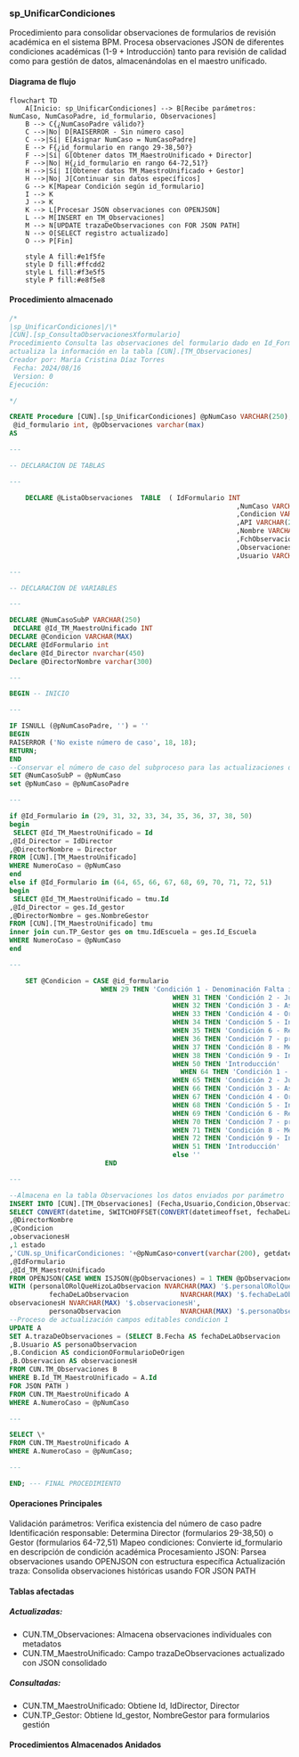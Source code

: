 
### sp_UnificarCondiciones

Procedimiento para consolidar observaciones de formularios de revisión académica en el sistema BPM. Procesa observaciones JSON de diferentes condiciones académicas (1-9 + Introducción) tanto para revisión de calidad como para gestión de datos, almacenándolas en el maestro unificado.

#### Diagrama de flujo

```mermaid
flowchart TD
    A[Inicio: sp_UnificarCondiciones] --> B[Recibe parámetros: NumCaso, NumCasoPadre, id_formulario, Observaciones]
    B --> C{¿NumCasoPadre válido?}
    C -->|No| D[RAISERROR - Sin número caso]
    C -->|Sí| E[Asignar NumCaso = NumCasoPadre]
    E --> F{¿id_formulario en rango 29-38,50?}
    F -->|Sí| G[Obtener datos TM_MaestroUnificado + Director]
    F -->|No| H{¿id_formulario en rango 64-72,51?}
    H -->|Sí| I[Obtener datos TM_MaestroUnificado + Gestor]
    H -->|No| J[Continuar sin datos específicos]
    G --> K[Mapear Condición según id_formulario]
    I --> K
    J --> K
    K --> L[Procesar JSON observaciones con OPENJSON]
    L --> M[INSERT en TM_Observaciones]
    M --> N[UPDATE trazaDeObservaciones con FOR JSON PATH]
    N --> O[SELECT registro actualizado]
    O --> P[Fin]
    
    style A fill:#e1f5fe
    style D fill:#ffcdd2
    style L fill:#f3e5f5
    style P fill:#e8f5e8
```
#### Procedimiento almacenado
```sql
/*
|sp_UnificarCondiciones|/\*
[CUN].[sp_ConsultaObservacionesXformulario]
Procedimiento Consulta las observaciones del formulario dado en Id_Formulario.
actualiza la información en la tabla [CUN].[TM_Observaciones]
Creador por: María Cristina Díaz Torres  
 Fecha: 2024/08/16  
 Version: 0
Ejecución:

*/

CREATE Procedure [CUN].[sp_UnificarCondiciones] @pNumCaso VARCHAR(250), @pNumCasoPadre varchar(250),  
 @id_formulario int, @pObservaciones varchar(max)
AS

---

-- DECLARACION DE TABLAS

---

    DECLARE @ListaObservaciones  TABLE  ( IdFormulario INT
    								                     ,NumCaso VARCHAR(250)
    								                     ,Condicion VARCHAR(250)
    								                     ,API VARCHAR(200)
    								                     ,Nombre VARCHAR(500)
    								                     ,FchObservacion DATETIME
    								                     ,Observaciones VARCHAR(MAX)
    								                     ,Usuario VARCHAR(200));

---

-- DECLARACION DE VARIABLES

---

DECLARE @NumCasoSubP VARCHAR(250)  
 DECLARE @Id_TM_MaestroUnificado INT
DECLARE @Condicion VARCHAR(MAX)
DECLARE @IdFormulario int
declare @Id_Director nvarchar(450)
Declare @DirectorNombre varchar(300)

---

BEGIN -- INICIO

---

IF ISNULL (@pNumCasoPadre, '') = ''
BEGIN
RAISERROR ('No existe número de caso', 18, 18);
RETURN;
END
--Conservar el número de caso del subproceso para las actualizaciones de campos editables
SET @NumCasoSubP = @pNumCaso
set @pNumCaso = @pNumCasoPadre

---

if @Id_Formulario in (29, 31, 32, 33, 34, 35, 36, 37, 38, 50)
begin  
 SELECT @Id_TM_MaestroUnificado = Id
,@Id_Director = IdDirector
,@DirectorNombre = Director
FROM [CUN].[TM_MaestroUnificado]
WHERE NumeroCaso = @pNumCaso
end
else if @Id_Formulario in (64, 65, 66, 67, 68, 69, 70, 71, 72, 51)
begin  
 SELECT @Id_TM_MaestroUnificado = tmu.Id
,@Id_Director = ges.Id_gestor
,@DirectorNombre = ges.NombreGestor
FROM [CUN].[TM_MaestroUnificado] tmu
inner join cun.TP_Gestor ges on tmu.IdEscuela = ges.Id_Escuela
WHERE NumeroCaso = @pNumCaso
end

---

    SET @Condicion = CASE @id_formulario
                       WHEN 29 THEN 'Condición 1 - Denominación Falta información del acuerdo'  --RevisionCalidC1
    								     WHEN 31 THEN 'Condición 2 - Justificación'                               --RevisionCalidC2
    								     WHEN 32 THEN 'Condición 3 - Aspectos curriculares'                       --RevisionCalidC3
    								     WHEN 33 THEN 'Condición 4 - Organización académica'                      --RevisionCalidC4
    								     WHEN 34 THEN 'Condición 5 - Investigación '                              --RevisionCalidC5
    								     WHEN 35 THEN 'Condición 6 - Relación con el sector exterior'             --RevisionCalidC6
    								     WHEN 36 THEN 'Condición 7 - profesores '                                 --RevisionCalidC7
    								     WHEN 37 THEN 'Condición 8 - Medios educativos'                           --RevisionCalidC8
    								     WHEN 38 THEN 'Condición 9 - Infraestructura'                             --RevisionCalidC9
    								     WHEN 50 THEN 'Introducción'                                              --RevisionCalidC10
    									   WHEN 64 THEN 'Condición 1 - Denominación Falta información del acuerdo'  --GestorDatosC1
    								     WHEN 65 THEN 'Condición 2 - Justificación'                               --GestorDatosC2
    								     WHEN 66 THEN 'Condición 3 - Aspectos curriculares'                       --GestorDatosC3
    								     WHEN 67 THEN 'Condición 4 - Organización académica'                      --GestorDatosC4
    								     WHEN 68 THEN 'Condición 5 - Investigación '                              --GestorDatosC5
    								     WHEN 69 THEN 'Condición 6 - Relación con el sector exterior'             --GestorDatosC6
    								     WHEN 70 THEN 'Condición 7 - profesores '                                 --GestorDatosC7
    								     WHEN 71 THEN 'Condición 8 - Medios educativos'                           --GestorDatosC8
    								     WHEN 72 THEN 'Condición 9 - Infraestructura'                             --GestorDatosC9
    								     WHEN 51 THEN 'Introducción'                                              --GestorDatosC10
    									 else ''
    					END

---

--Almacena en la tabla Observaciones los datos enviados por parámetro
INSERT INTO [CUN].[TM_Observaciones] (Fecha,Usuario,Condicion,Observacion,Estado,Auditoria,IdFormulario,Id_TM_MaestroUnificado)
SELECT CONVERT(datetime, SWITCHOFFSET(CONVERT(datetimeoffset, fechaDeLaObservacion), DATENAME(TzOffset, SYSDATETIMEOFFSET())))
,@DirectorNombre
,@Condicion
,observacionesH
,1 estado
,'CUN.sp_UnificarCondiciones: '+@pNumCaso+convert(varchar(200), getdate(), 103) Auditoria
,@IdFormulario
,@Id_TM_MaestroUnificado
FROM OPENJSON(CASE WHEN ISJSON(@pObservaciones) = 1 THEN @pObservaciones ELSE '[]' END) --valida que el campo C.Valor sea un JSON
WITH (personalORolQueHizoLaObservacion NVARCHAR(MAX) '$.personalORolQueHizoLaObservacion',
  		  fechaDeLaObservacion             NVARCHAR(MAX) '$.fechaDeLaObservacion',
observacionesH NVARCHAR(MAX) '$.observacionesH',
  		  personaObservacion               NVARCHAR(MAX) '$.personaObservacion')
--Proceso de actualización campos editables condicion 1
UPDATE A
SET A.trazaDeObservaciones = (SELECT B.Fecha AS fechaDeLaObservacion
,B.Usuario AS personaObservacion
,B.Condicion AS condicionOFormularioDeOrigen
,B.Observacion AS observacionesH
FROM CUN.TM_Observaciones B
WHERE B.Id_TM_MaestroUnificado = A.Id
FOR JSON PATH )
FROM CUN.TM_MaestroUnificado A
WHERE A.NumeroCaso = @pNumCaso

---

SELECT \*
FROM CUN.TM_MaestroUnificado A
WHERE A.NumeroCaso = @pNumCaso;

---

END; --- FINAL PROCEDIMIENTO
```
#### Operaciones Principales

Validación parámetros: Verifica existencia del número de caso padre
Identificación responsable: Determina Director (formularios 29-38,50) o Gestor (formularios 64-72,51)
Mapeo condiciones: Convierte id_formulario en descripción de condición académica
Procesamiento JSON: Parsea observaciones usando OPENJSON con estructura específica
Actualización traza: Consolida observaciones históricas usando FOR JSON PATH

#### Tablas afectadas

##### Actualizadas:

- CUN.TM_Observaciones: Almacena observaciones individuales con metadatos
- CUN.TM_MaestroUnificado: Campo trazaDeObservaciones actualizado con JSON consolidado

##### Consultadas:

- CUN.TM_MaestroUnificado: Obtiene Id, IdDirector, Director
- CUN.TP_Gestor: Obtiene Id_gestor, NombreGestor para formularios gestión

#### Procedimientos Almacenados Anidados